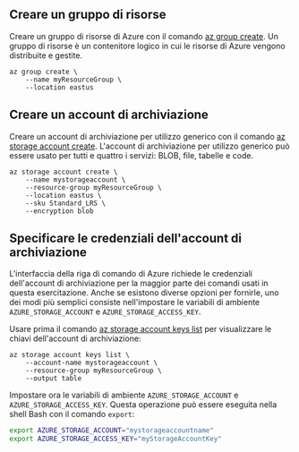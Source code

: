 ## <a name="create-a-resource-group"></a>Creare un gruppo di risorse

Creare un gruppo di risorse di Azure con il comando [az group create](/cli/azure/group#az_group_create). Un gruppo di risorse è un contenitore logico in cui le risorse di Azure vengono distribuite e gestite.

```azurecli-interactive
az group create \
    --name myResourceGroup \
    --location eastus
```

## <a name="create-a-storage-account"></a>Creare un account di archiviazione

Creare un account di archiviazione per utilizzo generico con il comando [az storage account create](/cli/azure/storage/account#create). L'account di archiviazione per utilizzo generico può essere usato per tutti e quattro i servizi: BLOB, file, tabelle e code. 

```azurecli-interactive
az storage account create \
    --name mystorageaccount \
    --resource-group myResourceGroup \
    --location eastus \
    --sku Standard_LRS \
    --encryption blob
```

## <a name="specify-storage-account-credentials"></a>Specificare le credenziali dell'account di archiviazione

L'interfaccia della riga di comando di Azure richiede le credenziali dell'account di archiviazione per la maggior parte dei comandi usati in questa esercitazione. Anche se esistono diverse opzioni per fornirle, uno dei modi più semplici consiste nell'impostare le variabili di ambiente `AZURE_STORAGE_ACCOUNT` e `AZURE_STORAGE_ACCESS_KEY`.

Usare prima il comando [az storage account keys list](/cli/azure/storage/account/keys#list) per visualizzare le chiavi dell'account di archiviazione:

```azurecli-interactive
az storage account keys list \
    --account-name mystorageaccount \
    --resource-group myResourceGroup \
    --output table
```

Impostare ora le variabili di ambiente `AZURE_STORAGE_ACCOUNT` e `AZURE_STORAGE_ACCESS_KEY`. Questa operazione può essere eseguita nella shell Bash con il comando `export`:

```bash
export AZURE_STORAGE_ACCOUNT="mystorageaccountname"
export AZURE_STORAGE_ACCESS_KEY="myStorageAccountKey"
```